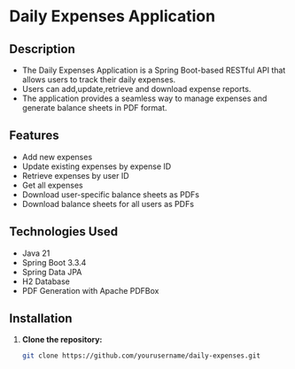 # Daily Expenses Application

## Description
- The Daily Expenses Application is a Spring Boot-based RESTful API that allows users to track their daily expenses.
- Users can add,update,retrieve and download expense reports.
- The application provides a seamless way to manage expenses and generate balance sheets in PDF format.

## Features
- Add new expenses
- Update existing expenses by expense ID
- Retrieve expenses by user ID
- Get all expenses
- Download user-specific balance sheets as PDFs
- Download balance sheets for all users as PDFs

## Technologies Used
- Java 21
- Spring Boot 3.3.4
- Spring Data JPA
- H2 Database
- PDF Generation with Apache PDFBox

## Installation

1. **Clone the repository:**
   ```bash
   git clone https://github.com/yourusername/daily-expenses.git
